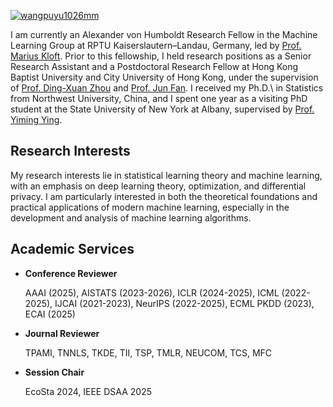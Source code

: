 

[![wangpuyu1026mm](https://img.shields.io/badge/wangpuyu1026mm-github-blue?logo=github)](https://github.com/wangpuyu1026mm)

I am currently an Alexander von Humboldt Research Fellow in the Machine Learning Group at RPTU Kaiserslautern–Landau, Germany, led by [Prof. Marius Kloft](https://scholar.google.com/citations?user=l-BJCdAAAAAJ&hl=en). Prior to this fellowship, I held research positions as a Senior Research Assistant and a Postdoctoral Research Fellow at Hong Kong Baptist University and City University of Hong Kong, under the supervision of [Prof. Ding-Xuan Zhou](https://www.sydney.edu.au/science/about/our-people/academic-staff/dingxuan-zhou.html) and [Prof. Jun Fan](https://www.math.hkbu.edu.hk/~junfan/). I received my Ph.D.\ in Statistics from Northwest University, China, and I spent one year as a visiting PhD student at the State University of New York at Albany, supervised by [Prof. Yiming Ying](https://www.sydney.edu.au/science/about/our-people/academic-staff/yiming-ying.html).

## Research Interests

My research interests lie in statistical learning theory and machine learning, with an emphasis on deep learning theory, optimization, and differential privacy. I am particularly interested in both the theoretical foundations and practical applications of modern machine learning, especially in the development and analysis of machine learning algorithms.

## Academic Services

- **Conference Reviewer**

  AAAI (2025),  AISTATS (2023-2026),  ICLR (2024-2025), ICML (2022-2025),  IJCAI (2021-2023),  NeurIPS (2022-2025),  ECML PKDD (2023), ECAI (2025)

- **Journal Reviewer**

  TPAMI, TNNLS, TKDE, TII, TSP, TMLR,  NEUCOM, TCS, MFC

- **Session Chair**

  EcoSta 2024, IEEE DSAA 2025

